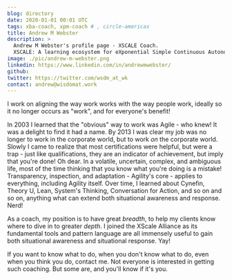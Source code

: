 ```yaml
---
blog: directory
date: 2020-01-01 00:01 UTC
tags: xba-coach, xpm-coach # , circle-americas
title: Andrew M Webster
description: >
  Andrew M Webster's profile page - XSCALE Coach.
  XSCALE: A learning ecosystem for eXponential Simple Continuous Autonomous Learning Ecosystems
image: ./pic/andrew-m-webster.png
linkedin: https://www.linkedin.com/in/andrewmwebster/
github: 
twitter: https://twitter.com/wsdm_at_wk
contact: andrew@wisdomat.work
---
```


I work on aligning the way work works with the way people work, ideally so it no longer occurs as "work", and for everyone's benefit!

In 2003 I learned that the "obvious" way to work was Agile - who knew!  It was a delight to find it had a name.  By 2013 I was clear my job was no longer to work in the corporate world, but to work _on_ the corporate world.  Slowly I came to realize that most certifications were helpful, but were a trap  - just like qualifications, they are an indicator of achievement, but imply that you're done!  Oh dear.  In a volatile, uncertain, complex, and ambiguous life, most of the time thinking that you know what you're doing is a mistake!   Transparency, inspection, and adaptation - Agility's core - applies to everything, including Agility itself. Over time, I learned about Cynefin, Theory U, Lean, System's Thinking, Conversation for Action, and so on and so on, anything what can extend both situational awareness and response.  Nerd!

As a coach, my position is to have great _breadth_, to help my clients know where to dive in to greater _depth_.  I joined the XScale Alliance as its fundamental tools and pattern language are all immensely useful to gain both situational awareness and situational response.  Yay!

If you want to know what to do, when you don't know what to do, even when you think you do, contact me.  Not everyone is interested in getting such coaching.  But some are, and you'll know if it's you.
